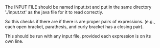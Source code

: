 The INPUT FILE should be named input.txt and put in the same directory 
'./input.txt' as the java file for it to read correctly. 



So this checks if there are if there is are proper pairs of expressions. (e.g., each open bracket, parathesis, and curly bracket has a closing pair).

This should be run with any input file, provided each expression is on its own line. 
